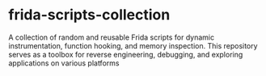 # frida-scripts-collection
A collection of random and reusable Frida scripts for dynamic instrumentation, function hooking, and memory inspection. This repository serves as a toolbox for reverse engineering, debugging, and exploring applications on various platforms
